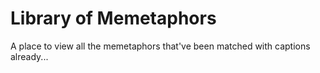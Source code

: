 # Library of Memetaphors

A place to view all the memetaphors that've been matched with captions already...
